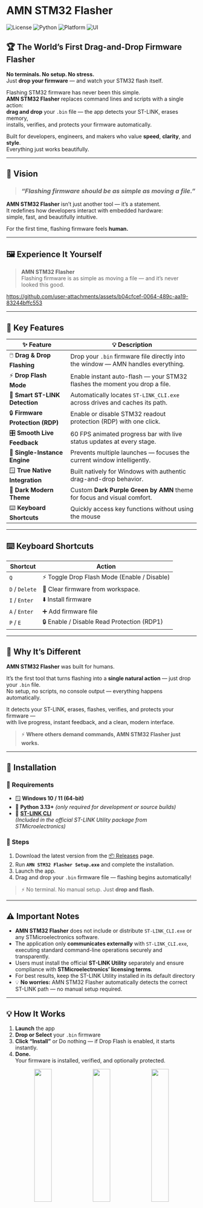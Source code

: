 # AMN STM32 Flasher  
![License](https://img.shields.io/badge/License-Apache_2.0-blue.svg)
![Python](https://img.shields.io/badge/Python-3.13%2B-brightgreen.svg)
![Platform](https://img.shields.io/badge/Platform-Windows_10%2F11-lightgrey.svg)
![UI](https://img.shields.io/badge/UI-Dark_Purple_Green_by_AMN-9cf.svg)

## 🏆 The World’s First Drag-and-Drop Firmware Flasher

**No terminals. No setup. No stress.**  
Just **drop your firmware** — and watch your STM32 flash itself.

Flashing STM32 firmware has never been this simple.  
**AMN STM32 Flasher** replaces command lines and scripts with a single action:  
**drag and drop** your `.bin` file — the app detects your ST-LINK, erases memory,  
installs, verifies, and protects your firmware automatically.

Built for developers, engineers, and makers who value **speed**, **clarity**, and **style**.  
Everything just works  beautifully.

---

## 🧭 Vision

> ### *“Flashing firmware should be as simple as moving a file.”*

**AMN STM32 Flasher** isn’t just another tool — it’s a statement.  
It redefines how developers interact with embedded hardware:  
simple, fast, and beautifully intuitive.

For the first time, flashing firmware feels **human.**

---






## 🖼️ Experience It Yourself
> **AMN STM32 Flasher**  
> Flashing firmware is as simple as moving a file — and it’s never looked this good.

https://github.com/user-attachments/assets/b04cfcef-0064-489c-aa19-83244bffc553

---


## 🚀 Key Features

| ✨ Feature | 💡 Description |
|------------|----------------|
| 🖱️ **Drag & Drop Flashing** | Drop your `.bin` firmware file directly into the window — AMN handles everything. |
| ⚡ **Drop Flash Mode** | Enable instant auto-flash — your STM32 flashes the moment you drop a file. |
| 🧠 **Smart ST-LINK Detection** | Automatically locates `ST-LINK_CLI.exe` across drives and caches its path. |
| 🔒 **Firmware Protection (RDP)** | Enable or disable STM32 readout protection (RDP) with one click. |
| 🎛️ **Smooth Live Feedback** | 60 FPS animated progress bar with live status updates at every stage. |
| 🧩 **Single-Instance Engine** | Prevents multiple launches — focuses the current window intelligently. |
| 🪟 **True Native Integration** | Built natively for Windows with authentic drag-and-drop behavior. |
| 🎨 **Dark Modern Theme** | Custom **Dark Purple Green by AMN** theme for focus and visual comfort. |
| ⌨️ **Keyboard Shortcuts** | Quickly access key functions without using the mouse | 

 
---


## ⌨️ Keyboard Shortcuts

| Shortcut       | Action                                      |
|----------------|---------------------------------------------|
| `Q`            | ⚡ Toggle Drop Flash Mode (Enable / Disable)|
| `D` / `Delete` | 🧽 Clear firmware from workspace.           |
| `I` / `Enter`  | ⬇️ Install firmware                         |
| `A` / `Enter`  | ➕ Add firmware file                        |
| `P` / `E`      | 🔒 Enable / Disable Read Protection (RDP1)|


---

## 🧠 Why It’s Different

**AMN STM32 Flasher** was built for humans.

It’s the first tool that turns flashing into a **single natural action** — just drop your `.bin` file.  
No setup, no scripts, no console output — everything happens automatically.  

It detects your ST-LINK, erases, flashes, verifies, and protects your firmware —  
with live progress, instant feedback, and a clean, modern interface.  

> ⚡ **Where others demand commands, AMN STM32 Flasher just works.**

---


## 🧰 Installation

### 🔹 Requirements
- 🪟 **Windows 10 / 11 (64-bit)**
- 🐍 **Python 3.13+** *(only required for development or source builds)*
- 🔗 [**ST-LINK CLI**](https://www.st.com/en/development-tools/stsw-link004.html)  
  *(Included in the official ST-LINK Utility package from STMicroelectronics)*

### 🔹 Steps
1. Download the latest version from the [📦 Releases](https://github.com/aneeshmurali-n/AMN-STM32-Flasher/releases) page.  
2. Run **`AMN STM32 Flasher Setup.exe`** and complete the installation.  
3. Launch the app.  
4. Drag and drop your `.bin` firmware file — flashing begins automatically!  

> ⚡ No terminal. No manual setup. Just **drop and flash.**

---


## ⚠️ Important Notes

- **AMN STM32 Flasher** does not include or distribute `ST-LINK_CLI.exe` or any STMicroelectronics software.  
- The application only **communicates externally** with `ST-LINK_CLI.exe`, executing standard command-line operations securely and transparently.  
- Users must install the official **ST-LINK Utility** separately and ensure compliance with **STMicroelectronics’ licensing terms**.  
- For best results, keep the ST-LINK Utility installed in its default directory
- 💡 **No worries:** AMN STM32 Flasher automatically detects the correct ST-LINK path — no manual setup required.


---

## 💡 How It Works

1. **Launch** the app  
2. **Drop or Select** your `.bin` firmware  
3. **Click “Install”** or Do nothing — if Drop Flash is enabled, it starts instantly.  
4. **Done.**  
   Your firmware is installed, verified, and optionally protected.

<p align="center">
  <img src="assets/screen_ready.png" width="30%">
  <img src="assets/screen_flash.png" width="30%">
  <img src="assets/screen_protected.png" width="30%">
</p>

---

### ✅ Supported STM32 MCU Families

**AMN STM32 Flasher** supports all STM32 microcontrollers compatible with **ST-LINK CLI** over **SWD (Serial Wire Debug)**.  
By default, it operates at memory address **0x08000000** — the standard flash region for STM32 devices.  
  
Advanced users can easily change the **flash start address** in the configuration file  
(`Documents/AMNSTM32Flasher/settings.json`) to match custom memory layouts or bootloader offsets.


---



## ⚙️ Configuration File (`settings.json`)

The configuration file is automatically created in:  
`Documents/AMNSTM32Flasher/settings.json`

You can edit this file to adjust flashing behavior and preferences.

### 🧩 Example:
```json
{
    "FLASH_START_ADDR": "0x08000000",
    "DROP_FLASH": "ENABLED"
}
```
💡 Parameters

FLASH_START_ADDR — Defines the starting memory address for firmware flashing.
Default: 0x08000000 (standard for most STM32 MCUs).
Only change this if you are flashing to a custom memory region.

DROP_FLASH — Stores the current state of the Drop Flash feature.

"ENABLED" → Automatically flashes when a .bin file is dropped into the window.

"DISABLED" → File drop still replaces the previous firmware, but flashing occurs only when you press Install or use shortcuts.

⚙️ The app manages this file automatically — manual edits are optional and rarely needed.

---

## 🧩 Architecture Overview

| Module | Purpose |
|--------|----------|
| `AMN_STM32_Flasher_v1.0.0.0.py` | Core GUI + Flashing logic |
| `amn_instance.py` | Single-instance mutex controller |
| `amn_drop.py` | Native Windows drag-in handler |
| `amn_dragout.py` | Detects drag-out gestures |
| `amn_drag_simulator.py` | Floating drag text animation |
| `pathfinder.py` | ST-LINK CLI auto-detection |
| `formatter.py` | Human-readable firmware naming |
| `theme.py` | Custom dark theme |

---

## 🧬 Built With

- 🐍 **Python 3.13+** — lightweight, powerful, and portable foundation  
- 🎨 **CustomTkinter** — for a clean, modern, dark-themed user interface  
- 🪟 **Win32 API (ctypes)** — native integration for real Windows drag-and-drop support  
- 💫 **Thread-Safe Architecture** — smooth, non-blocking progress updates and real-time feedback  
- ⚙️ **ST-LINK CLI** *(external dependency, not bundled)* — official STM32 programming tool used **only if installed** on the system  
  > 📎 *AMN STM32 Flasher does not include, modify, or distribute any STMicroelectronics software.*

---

## 🙌 Credits

- **Aneesh Murali Nariyampully** — Multidisciplinary Engineer, Creator, and Innovator  
  *Bridging Electronics, Embedded Systems, Software, and AI — all under one vision.*  
  *Original Author & Developer*  

- **CustomTkinter** — Modern UI framework for Python  
  Licensed under the **MIT License**, by *Tom Schimansky*  

- **Python Software Foundation** — Python 3.x Standard Library  

- **STMicroelectronics** — Developer of **ST-LINK_CLI.exe**  
  *(External command-line utility used by AMN STM32 Flasher; not bundled or modified.)*  

- **Inno Setup Compiler** — Freeware by *Jordan Russell*, used to create the Windows installer.

  
---

## 📄 License

© 2025 Aneesh Murali Nariyampully  
Licensed under the Apache License, Version 2.0.  
You may obtain a copy of the License at  
[http://www.apache.org/licenses/LICENSE-2.0](http://www.apache.org/licenses/LICENSE-2.0)

Unless required by applicable law or agreed to in writing, software distributed
under the License is distributed on an **"AS IS" BASIS**,  
**without warranties or conditions of any kind**, either express or implied.  
See the [LICENSE](LICENSE) file for full terms.

---

## ⚠️ Disclaimer

- This software is provided **“as is”**, without any warranty of any kind — express or implied.  
- The developer assumes **no responsibility or liability** for any damage to hardware, firmware, or data resulting from the use or misuse of this application.  
- Users are responsible for ensuring that they flash the **correct firmware** and use **compatible STM32 devices**.  
- **`ST-LINK_CLI.exe`** is the property of **STMicroelectronics** and must be used in full compliance with their respective **software licensing terms**.


---

## 🌐 Project Information

- **Author:** **Aneesh Murali Nariyampully** — Multidisciplinary Engineer, Creator, and Innovator  
  *Bridging Electronics, Embedded Systems, Software, and AI — all under one vision.*  
  *Original Author & Developer*  

- **Repository:** [github.com/aneeshmurali-n/AMN-STM32-Flasher](https://github.com/aneeshmurali-n/AMN-STM32-Flasher)  
- **License:** [Apache License 2.0](LICENSE)  
- **Notice:** [NOTICE.txt](NOTICE.txt)

---

## ⭐ Support the Project

If you believe in creating **simple tools that empower everyone**,  
please consider giving this project a **⭐ star on GitHub** —  
it helps others discover and support this innovation.

> **AMN STM32 Flasher** — makes flashing as simple as moving a file.*  
> *Drag. Drop. Flash.*  
> The future of firmware programming starts here.

---

Made with ❤️ and precision by **Aneesh Murali Nariyampully**  
If this project inspired you or made your workflow easier, please ⭐ it on GitHub.



  
